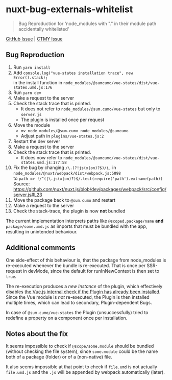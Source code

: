 # nuxt-bug-externals-whitelist

> Bug Reproduction for 'node_modules with "." in their module path accidentally whitelisted'

[GitHub Issue](https://github.com/nuxt/nuxt.js/issues/7462) | [CTMY Issue](https://cmty.app/nuxt/nuxt.js/issues/c10729)

## Bug Reproduction

1. Run `yarn install`
2. Add `console.log("vue-states installation trace", new Error().stack);` <br />in the install function in `node_modules/@sumcumo/vue-states/dist/vue-states.umd.js:176`
3. Run `yarn dev`
4. Make a request to the server
5. Check the stack trace that is printed.
   - It does not refer to `node_modules/@sum.cumo/vue-states` but only to `server.js`
   - The plugin is installed once per request
6. Move the module
   - `mv node_modules/@sum.cumo node_modules/@sumcumo`
   - Adjust path in `plugins/vue-states.js:2`
7. Restart the dev server
8. Make a request to the server
9. Check the stack trace that is printed.
   - It does now refer to `node_modules/@sumcumo/vue-states/dist/vue-states.umd.js:177:58`
10. Fix the bug by changing `/\.(?!js(x|on)?$)/i,` in `node_modules/@nuxt/webpack/dist/webpack.js:5098` <br />to `path => !/^(|\.js(x|on)?)$/.test(require('path').extname(path))` <br />Source: https://github.com/nuxt/nuxt.js/blob/dev/packages/webpack/src/config/server.js#L23
11. Move the package back to `@sum.cumo` and restart
12. Make a request to the server
13. Check the stack-trace, the plugin is now **not** bundled

The current implementation interprets paths like `@scoped.package/name` **and** `package/some.umd.js`
as imports that must be bundled with the app, resulting in unintended behaviour.

## Additional comments

One side-effect of this behaviour is, that the package from node_modules is re-executed whenever the bundle is re-executed. 
That is once per SSR-request in devMode, since the default for runInNewContext is then set to `true`.

The re-execution produces a *new Instance* of the plugin, which effectively disables [the Vue.js internal check if the Plugin has already been installed](https://github.com/vuejs/vue/blob/dev/src/core/global-api/use.js#L8).
Since the Vue module is *not* re-executed, the Plugin is then installed multiple times, which can lead to secondary, Plugin-dependent Bugs.

In case of `@sum.cumo/vue-states` the Plugin (unsuccessfully) tried to redefine a property on a component once per installation.

## Notes about the fix

It seems impossible to check if `@scope/some.module` should be bundled (without checking the file system),
since `some.module` could be the name both of a package (folder) or of a (non-native) file.

It also seems impossible at that point to check if `file.umd` is not actually `file.umd.js` 
and the `.js` will be appended by webpack automatically (later). 
